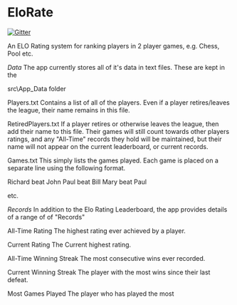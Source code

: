 EloRate
=======

[![Gitter](https://badges.gitter.im/Join%20Chat.svg)](https://gitter.im/richardadalton/EloRate?utm_source=badge&utm_medium=badge&utm_campaign=pr-badge&utm_content=badge)

An ELO Rating system for ranking players in 2 player games, e.g. Chess, Pool etc.


*Data*
The app currently stores all of it's data in text files. These are kept in the 

src\App_Data folder

Players.txt
Contains a list of all of the players. Even if a player retires/leaves the league, their name remains in this file.

RetiredPlayers.txt
If a player retires or otherwise leaves the league, then add their name to this file. Their games will still count towards other 
players ratings, and any "All-Time" records they hold will be maintained, but their name will not appear on the current leaderboard,
or current records.

Games.txt
This simply lists the games played. Each game is placed on a separate line using the following format.

Richard beat John
Paul beat Bill
Mary beat Paul

etc.


*Records*
In addition to the Elo Rating Leaderboard, the app provides details of a range of of "Records"

All-Time Rating
The highest rating ever achieved by a player.

Current Rating
The Current highest rating.

All-Time Winning Streak
The most consecutive wins ever recorded.

Current Winning Streak
The player with the most wins since their last defeat.

Most Games Played
The player who has played the most
